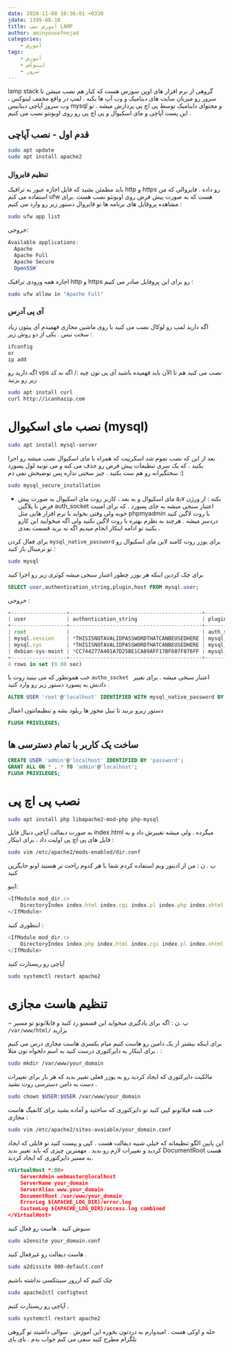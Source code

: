 ```yaml
---
date: 2020-11-08 10:36:01 +0330
jdate: 1399-08-18
title: آموزش نصب LAMP
author: aminyousefnejad
categories:
    - آموزش
tags:
    - آموزش
    - لینوکس
    - سرور
---
```


lamp stack گروهی از نرم افزار های اوپن سورس هست که کنار هم نصب میشن تا سرور رو میزبان سایت های دینامیک و وب آپ ها بکنه . لمپ در واقع مخفف لینوکس ، وب سرور آپاچی دیتابیس mysql و محتوای داینامیک توسط پی اچ پی پردازش میشه . 
تو این پست آپاچی و مای اسکیوال و پی اچ پی رو روی اوبونتو نصب می کنیم . 


<div id="read-more"></div>



## قدم اول - نصب آپاچی 

```sh 
sudo apt update 
sudo apt install apache2
```

### تنظیم فایروال 
باید مطمئن بشید که فایل اجازه عبور به ترافیک http و https رو داده . فایروالی که من استفاده می کنم ufw هست که به صورت پیش فرض روی اوبونتو نصب هست .برای مشاهده پروفایل های برنامه ها تو فایروال دستور زیر رو وارد می کنیم : 
```sh
sudo ufw app list
```
خروجی:
```ts
Available applications:
  Apache
  Apache Full
  Apache Secure
  OpenSSH`
```
اجازه همه ورودی ترافیک http و https رو برای این پروفایل صادر می کنیم :
```sh
sudo ufw allow in "Apache Full"
```
### آی پی آدرس 
اگه دارید لمپ رو لوکال نصب می کنید یا روی ماشین مجازی فهمیدم آی پیتون زیاد سخت نیس . یکی از دو روش زیر :
```sh
ifconfig
or 
ip add 
```
اگه دارید رو vps نصب می کنید هم تا الآن باید فهمیده باشید آی پی تون چیه :/
اگه نه کد زیر رو بزنید 
```sh 
sudo apt install curl 
curl http://icanhazip.com
```

# نصب مای اسکیوال (mysql) 

```sh
sudo apt install mysql-server 
```
بعد از این که نصب تموم شد اسکریپت که همراه با مای اسکیوال نصب میشه رو اجرا بکنید . که یک سری تنظیمات پیش فرض رو حذف می کنه و می تونید لول پسورد سختگیرانه رو هم ست بکنید . چیز سختی نداره پس توضیحش نمی دم :)
```sh
sudo mysql_secure_installation
```
- نکته : از ورژن ۵٫۷ مای اسکیوال و به بعد ، کاربر روت مای اسکیوال  به صورت پیش فرض با پلاگین auth_socket اعتبار سنجی میشه به جای پسورد . که برای امنیت خوبه ولی وقتی بخواید با نرم افزار هایی مثل phpmyadmin با روت لاگین کنید  دردسر میشه . هرچند به نظرم بهتره با روت لاگین نکنید ولی اگه میخوایید این کارو بکنید تو ادامه اینکار انجام میدیم اگه نه  برید قسمت بعدی .

برای فعال کردن `mysql_native_password` برای یوزر روت کامند لاین مای اسکیوال رو تو ترمینال باز کنید : 
```sh 
sudo mysql 
```
برای چک کردین اینکه هر یوزر چطور اعتبار سنجی میشه کوئری زیر رو اجرا کنید 
```sql
SELECT user,authentication_string,plugin,host FROM mysql.user;
```
خروجی : 
```ts 
+------------------+-------------------------------------------+-----------------------+-----------+
| user             | authentication_string                     | plugin                | host      |
+------------------+-------------------------------------------+-----------------------+-----------+
| root             |                                           | auth_socket           | localhost |
| mysql.session    | *THISISNOTAVALIDPASSWORDTHATCANBEUSEDHERE | mysql_native_password | localhost |
| mysql.sys        | *THISISNOTAVALIDPASSWORDTHATCANBEUSEDHERE | mysql_native_password | localhost |
| debian-sys-maint | *CC744277A401A7D25BE1CA89AFF17BF607F876FF | mysql_native_password | localhost |
+------------------+-------------------------------------------+-----------------------+-----------+
4 rows in set (0.00 sec)
```
خب همونطور که می بینید روت با `autho_socket ` اعتبار سنجی میشه . برای تغییر دادنش به پسورد دستور زیر رو وارد کنید . 
```sql 
ALTER USER 'root'@'localhost' IDENTIFIED WITH mysql_native_password BY 'password';
```
دستور زیرو بزنید تا تیبل مجوز ها ریلود بشه و تنظیماتتون اعمال 
```sql 
FLUSH PRIVILEGES; 
```
## ساخت یک کاربر با تمام دسترسی ها 
```sql
CREATE USER 'admin'@'localhost' IDENTIFIED BY 'password';
GRANT ALL ON * . * TO 'admin'@'localhost';
FLUSH PRIVILEGES;

```
# نصب پی اچ پی 
```sh 
sudo apt install php libapache2-mod-php php-mysql 
```
به صورت دیفالت آپاچی دنبال فایل  index.html میگرده . ولی میشه تغییرش داد و به فایل های پی اچ پی اولیت داد . برای اینکار : 
```sh 
sudo vim /etc/apache2/mods-enabled/dir.conf
```
پ . ن : من از ادیتور ویم استفاده کردم شما با هر کدوم راحت تر هستید اونو جایگزین کنید 


اینو:
```ts 
<IfModule mod_dir.c>
    DirectoryIndex index.html index.cgi index.pl index.php index.xhtml index.htm
</IfModule>
```
اینطوری کنید :
```ts
<IfModule mod_dir.c>
    DirectoryIndex index.php index.html index.cgi index.pl index.xhtml index.htm
</IfModule>
```
آپاچی رو ریستارت کنید  
```sh 
sudo systemctl restart apache2 
```
# تنظیم هاست مجازی 
− پ .ن : اگه برای یادگیری میخواید این قسمتو رد کنید و فایلاتونو تو مسیر `/var/www/html/`  بزارید


برای اینکه بیشتر از یک دامین رو هاست کنیم میام یکسری هاست مجازی درس می کنیم . برای اینکار یه دایرکتوری درست کنید به اسم دلخواه تون مثلا : 
```sh 
sudo mkdir /var/www/your_domain 
```
مالکیت دایرکتوری که ایجاد کردید رو به یوزر فعلی تغییر بدید که هر بار برای تغییرات دست به دامن دسترسی روت نشید . 
```sh 
sudo chown $USER:$USER /var/www/your_domain 
```
خب همه فیلاتونو  کپی کنید تو دایرکتوری که ساختید و آماده بشید برای کانفیگ هاست مجازی : 
```sh 
sudo vim /etc/apache2/sites-avaiable/your_domain.conf 
```
این پایین الگو تنظیماته که خیلی شبیه دیفالت هست . کپی و پیست کنید تو فایلی که ایجاد کردید و تغییرات لازم رو بدید . 
مهمترین چیزی که باید تغییر بدید 
DocumentRoot هست  به مسیر دایرکتوری که ایجاد کردید.
```xml
<VirtualHost *:80>
    ServerAdmin webmaster@localhost
    ServerName your_domain
    ServerAlias www.your_domain
    DocumentRoot /var/www/your_domain
    ErrorLog ${APACHE_LOG_DIR}/error.log
    CustomLog ${APACHE_LOG_DIR}/access.log combined
</VirtualHost>
```
سیوش کنید . هاست رو فعال کنید 
```sh 
sudo a2ensite your_domain.conf 
```
هاست دیفالت رو غیرفعال کنید .
```sh
sudo a2dissite 000-default.conf
```
چک کنیم که اررور سینتکسی نداشته باشیم 
```sh 
sudo apache2ctl configtest
```
آپاچی رو ریستارت کنیم . 
```sh
sudo systemctl restart apache2 
```


حله و اوکی هست  . امیدوارم به دردتون بخوره این آموزش . سوالی داشیتد تو گروهی تلگرام مطرح کنید سعی می کنم جواب بدم . 
بای بای 
